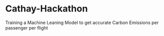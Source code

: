 # Cathay-Hackathon
Training a Machine Leaning Model to get accurate Carbon Emissions per passenger per flight
